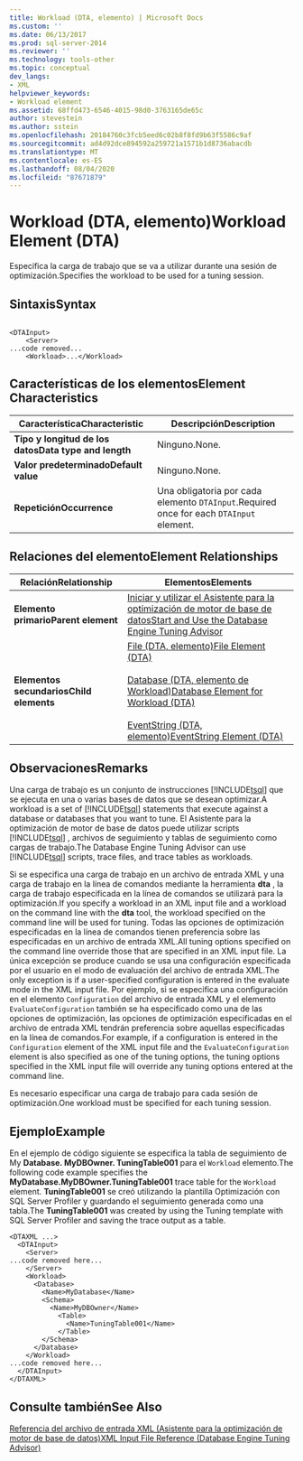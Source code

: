 ```yaml
---
title: Workload (DTA, elemento) | Microsoft Docs
ms.custom: ''
ms.date: 06/13/2017
ms.prod: sql-server-2014
ms.reviewer: ''
ms.technology: tools-other
ms.topic: conceptual
dev_langs:
- XML
helpviewer_keywords:
- Workload element
ms.assetid: 68ffd473-6546-4015-98d0-3763165de65c
author: stevestein
ms.author: sstein
ms.openlocfilehash: 20184760c3fcb5eed6c02b8f8fd9b63f5586c9af
ms.sourcegitcommit: ad4d92dce894592a259721a1571b1d8736abacdb
ms.translationtype: MT
ms.contentlocale: es-ES
ms.lasthandoff: 08/04/2020
ms.locfileid: "87671879"
---
```

# <a name="workload-element-dta"></a><span data-ttu-id="554c9-102">Workload (DTA, elemento)</span><span class="sxs-lookup"><span data-stu-id="554c9-102">Workload Element (DTA)</span></span>
  <span data-ttu-id="554c9-103">Especifica la carga de trabajo que se va a utilizar durante una sesión de optimización.</span><span class="sxs-lookup"><span data-stu-id="554c9-103">Specifies the workload to be used for a tuning session.</span></span>  
  
## <a name="syntax"></a><span data-ttu-id="554c9-104">Sintaxis</span><span class="sxs-lookup"><span data-stu-id="554c9-104">Syntax</span></span>  
  
```  
  
<DTAInput>  
    <Server>  
...code removed...  
    <Workload>...</Workload>  
```  
  
## <a name="element-characteristics"></a><span data-ttu-id="554c9-105">Características de los elementos</span><span class="sxs-lookup"><span data-stu-id="554c9-105">Element Characteristics</span></span>  
  
|<span data-ttu-id="554c9-106">Característica</span><span class="sxs-lookup"><span data-stu-id="554c9-106">Characteristic</span></span>|<span data-ttu-id="554c9-107">Descripción</span><span class="sxs-lookup"><span data-stu-id="554c9-107">Description</span></span>|  
|--------------------|-----------------|  
|<span data-ttu-id="554c9-108">**Tipo y longitud de los datos**</span><span class="sxs-lookup"><span data-stu-id="554c9-108">**Data type and length**</span></span>|<span data-ttu-id="554c9-109">Ninguno.</span><span class="sxs-lookup"><span data-stu-id="554c9-109">None.</span></span>|  
|<span data-ttu-id="554c9-110">**Valor predeterminado**</span><span class="sxs-lookup"><span data-stu-id="554c9-110">**Default value**</span></span>|<span data-ttu-id="554c9-111">Ninguno.</span><span class="sxs-lookup"><span data-stu-id="554c9-111">None.</span></span>|  
|<span data-ttu-id="554c9-112">**Repetición**</span><span class="sxs-lookup"><span data-stu-id="554c9-112">**Occurrence**</span></span>|<span data-ttu-id="554c9-113">Una obligatoria por cada elemento `DTAInput`.</span><span class="sxs-lookup"><span data-stu-id="554c9-113">Required once for each `DTAInput` element.</span></span>|  
  
## <a name="element-relationships"></a><span data-ttu-id="554c9-114">Relaciones del elemento</span><span class="sxs-lookup"><span data-stu-id="554c9-114">Element Relationships</span></span>  
  
|<span data-ttu-id="554c9-115">Relación</span><span class="sxs-lookup"><span data-stu-id="554c9-115">Relationship</span></span>|<span data-ttu-id="554c9-116">Elementos</span><span class="sxs-lookup"><span data-stu-id="554c9-116">Elements</span></span>|  
|------------------|--------------|  
|<span data-ttu-id="554c9-117">**Elemento primario**</span><span class="sxs-lookup"><span data-stu-id="554c9-117">**Parent element**</span></span>|[<span data-ttu-id="554c9-118">Iniciar y utilizar el Asistente para la optimización de motor de base de datos</span><span class="sxs-lookup"><span data-stu-id="554c9-118">Start and Use the Database Engine Tuning Advisor</span></span>](../../relational-databases/performance/start-and-use-the-database-engine-tuning-advisor.md)|  
|<span data-ttu-id="554c9-119">**Elementos secundarios**</span><span class="sxs-lookup"><span data-stu-id="554c9-119">**Child elements**</span></span>|[<span data-ttu-id="554c9-120">File &#40;DTA, elemento&#41;</span><span class="sxs-lookup"><span data-stu-id="554c9-120">File Element &#40;DTA&#41;</span></span>](file-element-dta.md)<br /><br /> [<span data-ttu-id="554c9-121">Database &#40;DTA, elemento de Workload&#41;</span><span class="sxs-lookup"><span data-stu-id="554c9-121">Database Element for Workload &#40;DTA&#41;</span></span>](database-element-for-workload-dta.md)<br /><br /> [<span data-ttu-id="554c9-122">EventString &#40;DTA, elemento&#41;</span><span class="sxs-lookup"><span data-stu-id="554c9-122">EventString Element &#40;DTA&#41;</span></span>](eventstring-element-dta.md)|  
  
## <a name="remarks"></a><span data-ttu-id="554c9-123">Observaciones</span><span class="sxs-lookup"><span data-stu-id="554c9-123">Remarks</span></span>  
 <span data-ttu-id="554c9-124">Una carga de trabajo es un conjunto de instrucciones [!INCLUDE[tsql](../../includes/tsql-md.md)] que se ejecuta en una o varias bases de datos que se desean optimizar.</span><span class="sxs-lookup"><span data-stu-id="554c9-124">A workload is a set of [!INCLUDE[tsql](../../includes/tsql-md.md)] statements that execute against a database or databases that you want to tune.</span></span> <span data-ttu-id="554c9-125">El Asistente para la optimización de motor de base de datos puede utilizar scripts [!INCLUDE[tsql](../../includes/tsql-md.md)] , archivos de seguimiento y tablas de seguimiento como cargas de trabajo.</span><span class="sxs-lookup"><span data-stu-id="554c9-125">The Database Engine Tuning Advisor can use [!INCLUDE[tsql](../../includes/tsql-md.md)] scripts, trace files, and trace tables as workloads.</span></span>  
  
 <span data-ttu-id="554c9-126">Si se especifica una carga de trabajo en un archivo de entrada XML y una carga de trabajo en la línea de comandos mediante la herramienta **dta** , la carga de trabajo especificada en la línea de comandos se utilizará para la optimización.</span><span class="sxs-lookup"><span data-stu-id="554c9-126">If you specify a workload in an XML input file and a workload on the command line with the **dta** tool, the workload specified on the command line will be used for tuning.</span></span> <span data-ttu-id="554c9-127">Todas las opciones de optimización especificadas en la línea de comandos tienen preferencia sobre las especificadas en un archivo de entrada XML.</span><span class="sxs-lookup"><span data-stu-id="554c9-127">All tuning options specified on the command line override those that are specified in an XML input file.</span></span> <span data-ttu-id="554c9-128">La única excepción se produce cuando se usa una configuración especificada por el usuario en el modo de evaluación del archivo de entrada XML.</span><span class="sxs-lookup"><span data-stu-id="554c9-128">The only exception is if a user-specified configuration is entered in the evaluate mode in the XML input file.</span></span> <span data-ttu-id="554c9-129">Por ejemplo, si se especifica una configuración en el elemento `Configuration` del archivo de entrada XML y el elemento `EvaluateConfiguration` también se ha especificado como una de las opciones de optimización, las opciones de optimización especificadas en el archivo de entrada XML tendrán preferencia sobre aquellas especificadas en la línea de comandos.</span><span class="sxs-lookup"><span data-stu-id="554c9-129">For example, if a configuration is entered in the `Configuration` element of the XML input file and the `EvaluateConfiguration` element is also specified as one of the tuning options, the tuning options specified in the XML input file will override any tuning options entered at the command line.</span></span>  
  
 <span data-ttu-id="554c9-130">Es necesario especificar una carga de trabajo para cada sesión de optimización.</span><span class="sxs-lookup"><span data-stu-id="554c9-130">One workload must be specified for each tuning session.</span></span>  
  
## <a name="example"></a><span data-ttu-id="554c9-131">Ejemplo</span><span class="sxs-lookup"><span data-stu-id="554c9-131">Example</span></span>  
 <span data-ttu-id="554c9-132">En el ejemplo de código siguiente se especifica la tabla de seguimiento de My **Database. MyDBOwner. TuningTable001** para el `Workload` elemento.</span><span class="sxs-lookup"><span data-stu-id="554c9-132">The following code example specifies the **MyDatabase.MyDBOwner.TuningTable001** trace table for the `Workload` element.</span></span> <span data-ttu-id="554c9-133">**TuningTable001** se creó utilizando la plantilla Optimización con SQL Server Profiler y guardando el seguimiento generada como una tabla.</span><span class="sxs-lookup"><span data-stu-id="554c9-133">The **TuningTable001** was created by using the Tuning template with SQL Server Profiler and saving the trace output as a table.</span></span>  
  
```  
<DTAXML ...>  
  <DTAInput>  
    <Server>  
...code removed here...  
    </Server>  
    <Workload>  
      <Database>  
        <Name>MyDatabase</Name>  
        <Schema>  
          <Name>MyDBOwner</Name>  
            <Table>  
              <Name>TuningTable001</Name>  
            </Table>  
        </Schema>  
      </Database>  
    </Workload>  
...code removed here...  
  </DTAInput>  
</DTAXML>  
```  
  
## <a name="see-also"></a><span data-ttu-id="554c9-134">Consulte también</span><span class="sxs-lookup"><span data-stu-id="554c9-134">See Also</span></span>  
 [<span data-ttu-id="554c9-135">Referencia del archivo de entrada XML &#40;Asistente para la optimización de motor de base de datos&#41;</span><span class="sxs-lookup"><span data-stu-id="554c9-135">XML Input File Reference &#40;Database Engine Tuning Advisor&#41;</span></span>](xml-input-file-reference-database-engine-tuning-advisor.md)  
  
  
